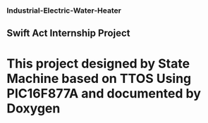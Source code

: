 ### Industrial-Electric-Water-Heater
## Swift Act Internship Project

# This project designed by State Machine based on TTOS Using PIC16F877A and documented by Doxygen
